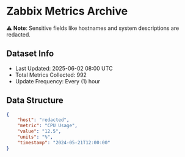 # Zabbix Metrics Archive

⚠️ **Note**: Sensitive fields like hostnames and system descriptions are redacted.

## Dataset Info
- Last Updated: 2025-06-02 08:00 UTC
- Total Metrics Collected: 992
- Update Frequency: Every (1) hour

## Data Structure
```json
{
    "host": "redacted",
    "metric": "CPU Usage",
    "value": "12.5",
    "units": "%",
    "timestamp": "2024-05-21T12:00:00"
}
```
